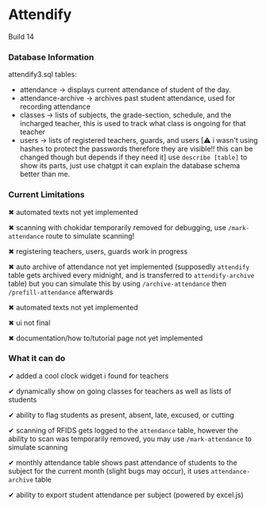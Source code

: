 # Attendify
Build 14

### Database Information
attendify3.sql
tables:
- attendance -> displays current attendance of student of the day.
- attendance-archive -> archives past student attendance, used for recording attendance
- classes -> lists of subjects, the grade-section, schedule, and the incharged teacher, this is used to track what class is ongoing for that teacher
- users -> lists of registered teachers, guards, and users [⚠ i wasn't using hashes to protect the passwords therefore they are visible!! this can be changed though but depends if they need it]
use `describe [table]` to show its parts, just use chatgpt it can explain the database schema better than me.

### Current Limitations
✖ automated texts not yet implemented

✖ scanning with chokidar temporarily removed for debugging, use `/mark-attendance` route to simulate scanning!

✖ registering teachers, users, guards work in progress

✖ auto archive of attendance not yet implemented (supposedly `attendify` table gets archived every midnight, and is transferred to `attendify-archive` table) but you can simulate this by using `/archive-attendance` then `/prefill-attendance` afterwards

✖ automated texts not yet implemented

✖ ui not final

✖ documentation/how to/tutorial page not yet implemented

### What it can do
✔ added a cool clock widget i found for teachers

✔ dynamically show on going classes for teachers as well as lists of students

✔ ability to flag students as present, absent, late, excused, or cutting

✔ scanning of RFIDS gets logged to the `attendance` table, however the ability to scan was temporarily removed, you may use `/mark-attendance` to simulate scanning

✔ monthly attendance table shows past attendance of students to the subject for the current month (slight bugs may occur), it uses `attendance-archive` table

✔ ability to export student attendance per subject (powered by excel.js)
